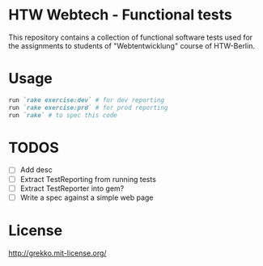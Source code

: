 # HTW Webtech - Functional tests
This repository contains a collection of functional software tests used for the assignments
to students of "Webtentwicklung" course of HTW-Berlin.

# Usage
~~~ ruby
run `rake exercise:dev` # for dev reporting
run `rake exercise:prd` # for prod reporting
run `rake` # to spec this code
~~~


# TODOS
- [ ] Add desc
- [ ] Extract TestReporting from running tests
- [ ] Extract TestReporter into gem?
- [ ] Write a spec against a simple web page

# License
http://grekko.mit-license.org/
